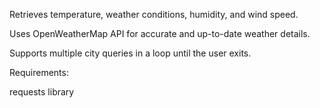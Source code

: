 Retrieves temperature, weather conditions, humidity, and wind speed.

Uses OpenWeatherMap API for accurate and up-to-date weather details.

Supports multiple city queries in a loop until the user exits.

Requirements:

requests library
